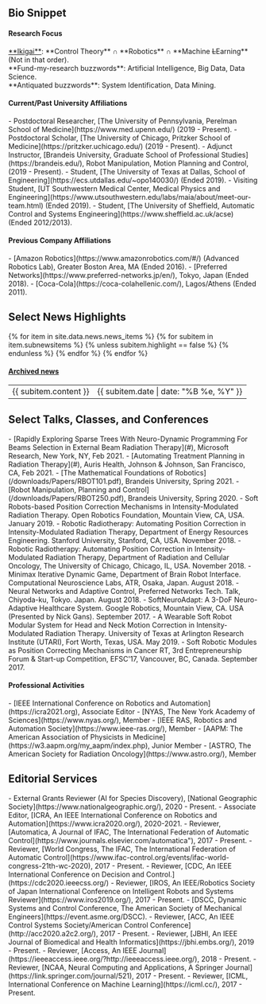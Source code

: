 
<h2><i class="fa fa-chevron-right"></i><i class="fa fa-chevron-right"></i> Bio Snippet </h2>

<h4><i class="fa fa-chevron-right"></i><i class="fa fa-chevron-right"></i>Research Focus</h4>
   <a href="https://en.wikipedia.org/wiki/Ikigai">**Ikigai**</a>: **Control Theory** <span>&#8745;</span> **Robotics** <span>&#8745;</span> **Machine <del>L</del>Earning** (Not in that order). <br>
   **Fund-my-research buzzwords**: Artificial Intelligence, Big Data, Data Science.<br>
   **Antiquated buzzwords**: System Identification, Data Mining.

<h4><i class="fa fa-chevron-right"></i><i class="fa fa-chevron-right"></i>Current/Past University Affiliations</h4>
  - Postdoctoral Researcher, [The University of Pennsylvania, Perelman School of Medicine](https://www.med.upenn.edu/) (2019 - Present).
  - Postdoctoral Scholar, [The University of Chicago, Pritzker School of Medicine](https://pritzker.uchicago.edu/) (2019 - Present).
  - Adjunct Instructor, [Brandeis University, Graduate School of Professional Studies](https://brandeis.edu/), Robot Manipulation, Motion Planning and Control,  (2019 - Present).
  - Student, [The University of Texas at Dallas, School of Engineering](https://ecs.utdallas.edu/~opo140030/) (Ended 2019).
  - Visiting Student, [UT Southwestern Medical Center, Medical Physics and Engineering](https://www.utsouthwestern.edu/labs/maia/about/meet-our-team.html)  (Ended 2019).
  -  Student, [The University of Sheffield, Automatic Control and Systems Engineering](https://www.sheffield.ac.uk/acse) (Ended 2012/2013).

<h4><i class="fa fa-chevron-right"></i><i class="fa fa-chevron-right"></i>Previous Company Affiliations</h4>
  -  [Amazon Robotics](https://www.amazonrobotics.com/#/) (Advanced Robotics Lab), Greater Boston Area, MA (Ended 2016).
  - [Preferred Networks](https://www.preferred-networks.jp/en/), Tokyo, Japan (Ended 2018).
  - [Coca-Cola](https://coca-colahellenic.com/), Lagos/Athens (Ended 2011).

<h2><i class="fa fa-chevron-right"></i><i class="fa fa-chevron-right"></i>Select News Highlights</h2>
<table class="table table-hover">
    {% for item in site.data.news.news_items %}
    {% for subitem in item.subnewsitems %}
        {% unless subitem.highlight == false %}
        <tr>
          <td>{{ subitem.content }} </td>
          <td class="col-md-3" style="text-align: right;">{{ subitem.date | date: "%B %e, %Y" }}</td>
        </tr>
      {% endunless %}
    {% endfor %}
  {% endfor %}
<h4><a href="{{ sites }}/news">Archived news</a></h4>
</table>

<h2><i class="fa fa-chevron-right"></i><i class="fa fa-chevron-right"></i> Select Talks, Classes, and Conferences</h2>
- [Rapidly Exploring Sparse Trees With Neuro-Dynamic Programming For Beams Selection in External Beam Radiation Therapy](#), Microsoft Research, New York, NY, Feb 2021.
- [Automating Treatment Planning in Radiation Therapy](#), Auris Health, Johnson & Johnson, San Francisco, CA, Feb 2021.
- [The Mathematical Foundations of Robotics](/downloads/Papers/RBOT101.pdf), Brandeis University, Spring 2021.
- [Robot Manipulation, Planning and Control](/downloads/Papers/RBOT250.pdf), Brandeis University, Spring 2020.
- Soft Robots-based Position Correction Mechanisms in Intensity-Modulated Radiation Therapy. Open Robotics Foundation, Mountain View, CA, USA. January 2019.
- Robotic Radiotherapy: Automating Position Correction in Intensity-Modulated Radiation Therapy, Department of Energy Resources Engineering. Stanford University, Stanford, CA, USA. November 2018.
- Robotic Radiotherapy: Automating Position Correction in Intensity-Modulated Radiation Therapy, Department of Radiation and Cellular Oncology, The University of Chicago, Chicago, IL, USA. November 2018.
- Minimax Iterative Dynamic Game, Department of Brain Robot Interface. Computational Neuroscience Labs, ATR, Osaka, Japan. August 2018.  
- Neural Networks and Adaptive Control, Preferred Networks Tech. Talk, Chiyoda-ku, Tokyo. Japan. August 2018.
- SoftNeuroAdapt: A 3-DoF Neuro-Adaptive Healthcare System.  Google Robotics, Mountain View, CA. USA (Presented by Nick Gans). September 2017. 
- A Wearable Soft Robot Modular System for Head and Neck Motion Correction in Intensity-Modulated Radiation Therapy. University of Texas at Arlington Research Institute (UTARI), Fort Worth, Texas, USA. May 2019.
- Soft Robotic Modules as Position Correcting Mechanisms in Cancer RT, 3rd Entrepreneurship Forum & Start-up Competition, EFSC'17, Vancouver, BC, Canada. September 2017.


<h4><i class="fa fa-chevron-right"></i><i class="fa fa-chevron-right"></i>  Professional Activities</h4>
- [IEEE International Conference on Robotics and Automation](https://icra2021.org), Associate Editor
- [NYAS, The New York Academy of Sciences](https://www.nyas.org/), Member 
- [IEEE RAS, Robotics and Automation Society](https://www.ieee-ras.org/), Member
- [AAPM: The American Association of Physicists in Medicine](https://w3.aapm.org/my_aapm/index.php), Junior Member
- [ASTRO, The American Society for Radiation Oncology](https://www.astro.org/), Member

<h2><i class="fa fa-chevron-right"></i><i class="fa fa-chevron-right"></i> Editorial Services </h2>
  - External Grants Reviewer (AI for Species Discovery), [National Geographic Society](https://www.nationalgeographic.org/), 2020 - Present.
  - Associate Editor, [ICRA, An IEEE International Conference on Robotics and Automation](https://www.icra2020.org/), 2020-2021.
  - Reviewer, [Automatica, A Journal of IFAC, The International Federation of Automatic Control](https://www.journals.elsevier.com/automatica"), 2017 - Present.
  - Reviewer, [World Congress, The IFAC, The International Federation of Automatic Control](https://www.ifac-control.org/events/ifac-world-congress-21th-wc-2020), 2017 - Present.  
  - Reviewer, [CDC, An IEEE International Conference on Decision and Control.](https://cdc2020.ieeecss.org/)
  - Reviewer, [IROS, An IEEE/Robotics Society of Japan International Conference on Intelligent Robots and Systems Reviewer](https://www.iros2019.org/), 2017 - Present. 
  - [DSCC, Dynamic Systems and Control Conference, The American Society of Mechanical Engineers](https://event.asme.org/DSCC).
  - Reviewer, [ACC, An IEEE Control Systems Society/American Control Conference](http://acc2020.a2c2.org/), 2017 - Present. 
  - Reviewer, [JBHI, An IEEE Journal of Biomedical and Health Informatics](https://jbhi.embs.org/), 2019 - Present. 
  - Reviewer, [Access, An IEEE Journal](https://ieeeaccess.ieee.org/?http://ieeeaccess.ieee.org/), 2018 - Present. 
  - Reviewer, [NCAA, Neural Computing and Applications, A Springer Journal](https://link.springer.com/journal/521), 2017 - Present. 
  - Reviewer, [ICML, International Conference on Machine Learning](https://icml.cc/), 2017 - Present. 

<!-- <h4><i class="fa fa-chevron-right"></i><i class="fa fa-chevron-right"></i> Awards and Honors</h4>
 -  NSF Doctoral Consortium Award, 2017
 -  Mary and Richard Templeton Graduate Fellowship, 2017 
 -  Ericsson Graduate Fellowship, 2015
 -  President’s Teaching Excellence Award for Teaching Assistants, Nom. 2017
 -  Jonsson Scholarship, 2014
 -  IEEE Robotics and Automation Society (RAS) Travel Award, 2018
 -  Golden Key Honor, 2016
 -  IEEE RAS/ISAM<sup>International Symposium on Assembly and Manufacturing</sup>Travel Award, 2016
 -  Google AI Travel and Conference Grant, 2018
 -  ROSCon Scholarship, 2017 -->


<!-- <h4><i class="fa fa-chevron-right"></i><i class="fa fa-chevron-right"></i>Awards and Honors</h4>
  -  Google AI Travel and Conference Grant (2018)
  - IEEE Robotics and Automation Society (RAS) Travel Award (2018/2017/2016)
  - NSF Doctoral Consortium Award (2017)
  - Mary and Richard Templeton Graduate Fellowship (2017)
  - Open Software for Robotics Foundation Scholarship (2017)
  - President’s Excellence Award for Teaching Assistants (Nom. 2017)
  - Golden Key International Honour Society (2016)
  - Ericsson Graduate Fellowship (2015)
  - Jonsson Scholarship (2014)
  - PTDF Overseas Fellowship (2012).
  - Best Chemistry Student (West African Senior School Examinations -- Two Years in a Row). -

   Thanks to my committee members, <a href="https://ece.illinois.edu/directory/profile/mspong">Mark Spong</a>, <a href=""> Tyler Summers</a>, <a href="">Yonas Tadesse</a> and <a href=""> Nick Gans</a>, and my UTSW mentor, <a href="https://profiles.utsouthwestern.edu/profile/150563/steve-jiang.html">Steve Jiang</a>.



  - [Brandeis University](https://www.brandeis.edu/gps/), [Adjunct Instructor, Robot Manipulation, Planning and Control](https://www.brandeis.edu/gps/current-students/academic-information/course?acad_year=2020&crse_id=014100) (2019 - Present).
-->
